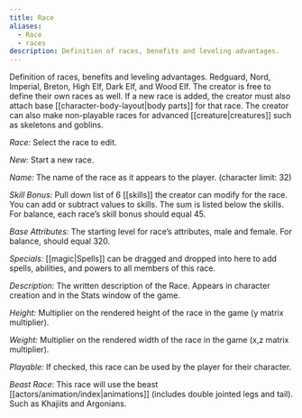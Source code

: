 ```yaml
---
title: Race
aliases:
  - Race
  - races
description: Definition of races, benefits and leveling advantages.
---
```

Definition of races, benefits and leveling advantages. Redguard, Nord, Imperial, Breton, High Elf, Dark Elf, and Wood Elf. The creator is free to define their own races as well. If a new race is added, the creator must also attach base [[character-body-layout|body parts]] for that race. The creator can also make non-playable races for advanced [[creature|creatures]] such as skeletons and goblins.

_Race:_ Select the race to edit.

_New:_ Start a new race.

_Name:_ The name of the race as it appears to the player. (character limit: 32)

_Skill Bonus:_ Pull down list of 6 [[skills]] the creator can modify for the race. You can add or subtract values to skills. The sum is listed below the skills. For balance, each race’s skill bonus should equal 45.

_Base Attributes:_ The starting level for race’s attributes, male and female. For balance, should equal 320.

_Specials:_ [[magic|Spells]] can be dragged and dropped into here to add spells, abilities, and powers to all members of this race.

_Description:_ The written description of the Race. Appears in character creation and in the Stats window of the game.

_Height:_ Multiplier on the rendered height of the race in the game (y matrix multiplier).

_Weight:_ Multiplier on the rendered width of the race in the game (x,z matrix multiplier).

_Playable:_ If checked, this race can be used by the player for their character.

_Beast Race_: This race will use the beast [[actors/animation/index|animations]] (includes double jointed legs and tail). Such as Khajiits and Argonians.
